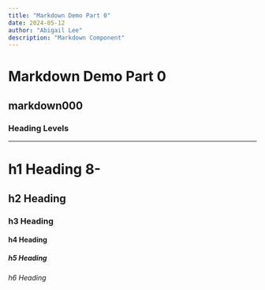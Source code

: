 ```yaml
---
title: "Markdown Demo Part 0"
date: 2024-05-12
author: "Abigail Lee"
description: "Markdown Component"
---
```


# Markdown Demo Part 0

## markdown000

### Heading Levels

---

# h1 Heading 8-

## h2 Heading

### h3 Heading

#### h4 Heading

##### h5 Heading

###### h6 Heading
